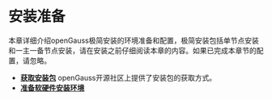 # 安装准备<a name="ZH-CN_TOPIC_0000001092968956"></a>

本章详细介绍openGauss极简安装的环境准备和配置，极简安装包括单节点安装和一主一备节点安装，请在安装之前仔细阅读本章的内容。如果已完成本章节的配置，请忽略。

-   **[获取安装包](获取安装包1.md)**
openGauss开源社区上提供了安装包的获取方式。
-   **[准备软硬件安装环境](准备软硬件安装环境1.md)**
